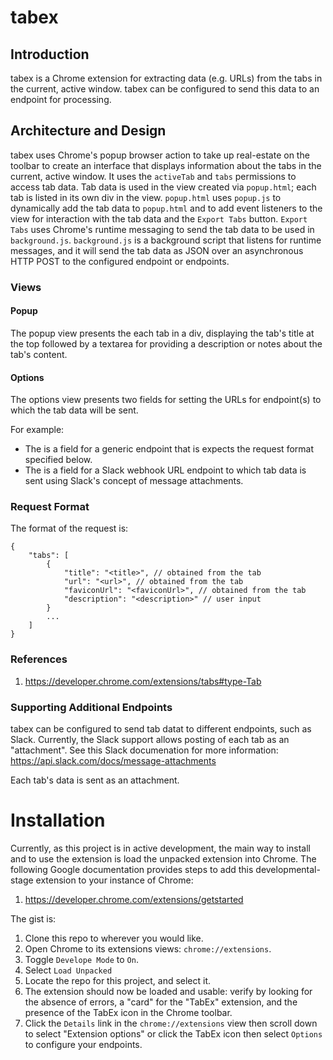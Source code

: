 # tabex

## Introduction
tabex is a Chrome extension for extracting data (e.g. URLs) from the tabs in the current, active window.
tabex can be configured to send this data to an endpoint for processing.

## Architecture and Design
tabex uses Chrome's popup browser action to take up real-estate on the toolbar
to create an interface that displays information about the tabs in the current,
active window. It uses the `activeTab` and `tabs` permissions
to access tab data. Tab data is used in the view created via `popup.html`; each tab is listed in
its own div in the view. `popup.html` uses `popup.js` to dynamically add the tab data
to `popup.html` and to add event listeners to the view for interaction with the tab
data and the `Export Tabs` button. `Export Tabs` uses Chrome's runtime messaging to
send the tab data to be used in `background.js`. `background.js` is a background script
that listens for runtime messages, and it will send the tab data as JSON over an
asynchronous HTTP POST to the configured endpoint or endpoints.

### Views
#### Popup
The popup view presents the each tab in a div, displaying the tab's title at the top
followed by a textarea for providing a description or notes about the tab's content.

#### Options
The options view presents two fields for setting the URLs for endpoint(s) to which the tab data will be sent.

For example:
- The is a field for a generic endpoint that is expects the request format specified below.
- The is a field for a Slack webhook URL endpoint to which tab data is sent using Slack's concept of message attachments.


### Request Format
The format of the request is:

```
{
    "tabs": [
        {
            "title": "<title>", // obtained from the tab
            "url": "<url>", // obtained from the tab
            "faviconUrl": "<faviconUrl>", // obtained from the tab
            "description": "<description>" // user input
        }
        ...
    ]
}
```

### References
1. https://developer.chrome.com/extensions/tabs#type-Tab

### Supporting Additional Endpoints
tabex can be configured to send tab datat to different endpoints, such as Slack.
Currently, the Slack support allows posting of each tab as an "attachment".
See this Slack documenation for more information: https://api.slack.com/docs/message-attachments

Each tab's data is sent as an attachment.


# Installation
Currently, as this project is in active development, the main way to install and to use the extension is load the unpacked extension into Chrome.
The following Google documentation provides steps to add this developmental-stage extension to your instance of Chrome:

1. https://developer.chrome.com/extensions/getstarted

The gist is:
1. Clone this repo to wherever you would like.
2. Open Chrome to its extensions views: `chrome://extensions`.
3. Toggle `Develope Mode` to `On`.
4. Select `Load Unpacked`
5. Locate the repo for this project, and select it.
6. The extension should now be loaded and usable: verify by looking for the absence of errors, a "card" for the "TabEx" extension, and the presence of the TabEx icon in the Chrome toolbar.
7. Click the `Details` link in the `chrome://extensions` view then scroll down to select "Extension options" or click the TabEx icon then select `Options` to configure your endpoints.

